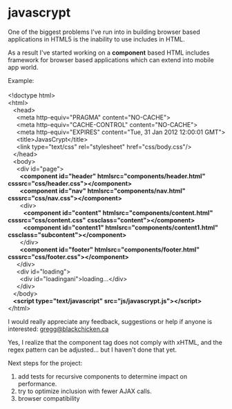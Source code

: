 javascrypt
==========

One of the biggest problems I've run into in building browser based applications in HTML5 is the inability to use includes in HTML.

As a result I've started working on a <b>component</b> based HTML includes framework for browser based applications which can extend into mobile app world.

Example:<br/>
<br/>
&lt;!doctype html&gt;<br/>
&lt;html&gt;<br/>
&nbsp;&nbsp;	&lt;head&gt;<br/>
&nbsp;&nbsp;&nbsp;&nbsp;		&lt;meta http-equiv="PRAGMA" content="NO-CACHE"&gt;<br/>
&nbsp;&nbsp;&nbsp;&nbsp;		&lt;meta http-equiv="CACHE-CONTROL" content="NO-CACHE"&gt;<br/>
&nbsp;&nbsp;&nbsp;&nbsp;		&lt;meta http-equiv="EXPIRES" content="Tue, 31 Jan 2012 12:00:01 GMT"&gt;<br/>
&nbsp;&nbsp;&nbsp;&nbsp;		&lt;title&gt;JavasCrypt&lt;/title&gt;<br/>
&nbsp;&nbsp;&nbsp;&nbsp;		&lt;link type="text/css" rel="stylesheet" href="css/body.css"/&gt;<br/>
&nbsp;&nbsp;	&lt;/head&gt;<br/>
&nbsp;&nbsp;	&lt;body&gt;<br/>
&nbsp;&nbsp;&nbsp;&nbsp;		&lt;div id="page"&gt;<br/>
&nbsp;&nbsp;&nbsp;&nbsp;&nbsp;&nbsp;			<b>&lt;component id="header" htmlsrc="components/header.html" csssrc="css/header.css"&gt;&lt;/component&gt;</b><br/>
&nbsp;&nbsp;&nbsp;&nbsp;&nbsp;&nbsp;			<b>&lt;component id="nav" htmlsrc="components/nav.html" csssrc="css/nav.css"&gt;&lt;/component&gt;</b><br/>
&nbsp;&nbsp;&nbsp;&nbsp;&nbsp;&nbsp;			&lt;div&gt;<br/>
&nbsp;&nbsp;&nbsp;&nbsp;&nbsp;&nbsp;&nbsp;&nbsp;				<b>&lt;component id="content" htmlsrc="components/content.html" csssrc="css/content.css" cssclass="content"&gt;&lt;/component&gt;</b><br/>
&nbsp;&nbsp;&nbsp;&nbsp;&nbsp;&nbsp;&nbsp;&nbsp;				<b>&lt;component id="content1" htmlsrc="components/content1.html" cssclass="subcontent"&gt;&lt;/component&gt;</b><br/>
&nbsp;&nbsp;&nbsp;&nbsp;&nbsp;&nbsp;			&lt;/div&gt;<br/>
&nbsp;&nbsp;&nbsp;&nbsp;&nbsp;&nbsp;			<b>&lt;component id="footer" htmlsrc="components/footer.html" csssrc="css/footer.css"&gt;&lt;/component&gt;</b><br/>
&nbsp;&nbsp;&nbsp;&nbsp;		&lt;/div&gt;<br/>
&nbsp;&nbsp;&nbsp;&nbsp;		&lt;div id="loading"&gt;<br/>
&nbsp;&nbsp;&nbsp;&nbsp;&nbsp;&nbsp;		&lt;div id="loadingani"&gt;loading...&lt;/div&gt;<br/>
&nbsp;&nbsp;&nbsp;&nbsp;		&lt;/div&gt;<br/>
&nbsp;&nbsp;	&lt;/body&gt;<br/>
&nbsp;&nbsp;	<b>&lt;script type="text/javascript" src="js/javascrypt.js"&gt;&lt;/script&gt;</b><br/>
&lt;/html&gt;<br/>

I would really appreciate any feedback, suggestions or help if anyone is interested: <a href="mailto:gregg@blackchicken.ca">gregg@blackchicken.ca</a>

Yes, I realize that the component tag does not comply with xHTML, and the regex pattern can be adjusted... but I haven't done that yet.

Next steps for the project:
<ol>
	<li>add tests for recursive components to determine impact on performance.</li>
	<li>try to optimize inclusion with fewer AJAX calls.</li>
	<li>browser compatibility</li>
</ol>